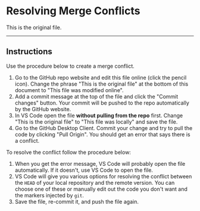 # Resolving Merge Conflicts

This is the original file.

***

## Instructions

Use the procedure below to create a merge conflict.

1. Go to the GitHub repo website and edit this file online (click the pencil icon). Change the phrase "This is the original file" at the bottom of this document to "This file was modified online".
1. Add a commit message at the top of the file and click the "Commit changes" button. Your commit will be pushed to the repo automatically by the GitHub website.
1. In VS Code open the file **without pulling from the repo** first. Change "This is the original file" to "This file was locally" and save the file.
1. Go to the GitHub Desktop Client. Commit your change and try to pull the code by clicking "Pull Origin". You should get an error that says there is a conflict.

To resolve the conflict follow the procedure below:

1. When you get the error message, VS Code will probably open the file automatically. If it doesn't, use VS Code to open the file.
1. VS Code will give you various options for resolving the conflict between the `HEAD` of your local repository and the remote version. You can choose one of these or manually edit out the code you don't want and the markers injected by `git`.
1. Save the file, re-commit it, and push the file again.
